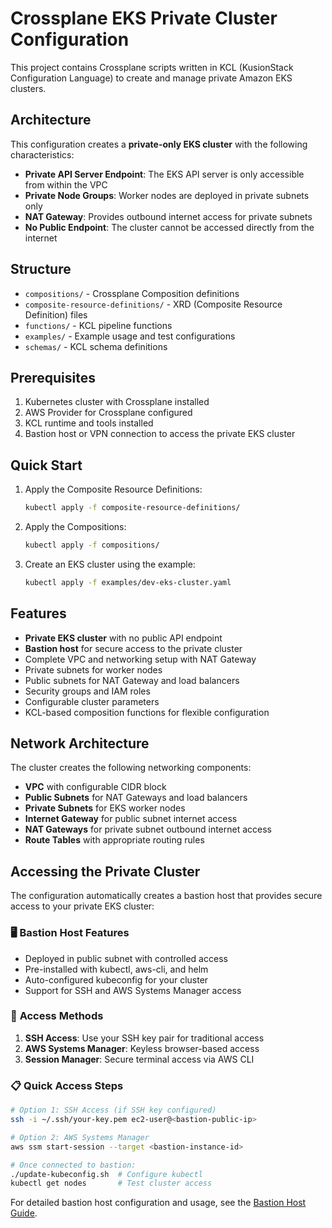 # Crossplane EKS Private Cluster Configuration

This project contains Crossplane scripts written in KCL (KusionStack Configuration Language) to create and manage private Amazon EKS clusters.

## Architecture

This configuration creates a **private-only EKS cluster** with the following characteristics:

- **Private API Server Endpoint**: The EKS API server is only accessible from within the VPC
- **Private Node Groups**: Worker nodes are deployed in private subnets only
- **NAT Gateway**: Provides outbound internet access for private subnets
- **No Public Endpoint**: The cluster cannot be accessed directly from the internet

## Structure

- `compositions/` - Crossplane Composition definitions
- `composite-resource-definitions/` - XRD (Composite Resource Definition) files
- `functions/` - KCL pipeline functions
- `examples/` - Example usage and test configurations
- `schemas/` - KCL schema definitions

## Prerequisites

1. Kubernetes cluster with Crossplane installed
2. AWS Provider for Crossplane configured
3. KCL runtime and tools installed
4. Bastion host or VPN connection to access the private EKS cluster

## Quick Start

1. Apply the Composite Resource Definitions:
   ```bash
   kubectl apply -f composite-resource-definitions/
   ```

2. Apply the Compositions:
   ```bash
   kubectl apply -f compositions/
   ```

3. Create an EKS cluster using the example:
   ```bash
   kubectl apply -f examples/dev-eks-cluster.yaml
   ```

## Features

- **Private EKS cluster** with no public API endpoint
- **Bastion host** for secure access to the private cluster
- Complete VPC and networking setup with NAT Gateway
- Private subnets for worker nodes
- Public subnets for NAT Gateway and load balancers
- Security groups and IAM roles
- Configurable cluster parameters
- KCL-based composition functions for flexible configuration

## Network Architecture

The cluster creates the following networking components:

- **VPC** with configurable CIDR block
- **Public Subnets** for NAT Gateways and load balancers
- **Private Subnets** for EKS worker nodes
- **Internet Gateway** for public subnet internet access
- **NAT Gateways** for private subnet outbound internet access
- **Route Tables** with appropriate routing rules

## Accessing the Private Cluster

The configuration automatically creates a bastion host that provides secure access to your private EKS cluster:

### 🖥️ **Bastion Host Features**
- Deployed in public subnet with controlled access
- Pre-installed with kubectl, aws-cli, and helm
- Auto-configured kubeconfig for your cluster
- Support for SSH and AWS Systems Manager access

### 🔑 **Access Methods**
1. **SSH Access**: Use your SSH key pair for traditional access
2. **AWS Systems Manager**: Keyless browser-based access
3. **Session Manager**: Secure terminal access via AWS CLI

### 📋 **Quick Access Steps**
```bash
# Option 1: SSH Access (if SSH key configured)
ssh -i ~/.ssh/your-key.pem ec2-user@<bastion-public-ip>

# Option 2: AWS Systems Manager
aws ssm start-session --target <bastion-instance-id>

# Once connected to bastion:
./update-kubeconfig.sh  # Configure kubectl
kubectl get nodes       # Test cluster access
```

For detailed bastion host configuration and usage, see the [Bastion Host Guide](docs/bastion-host-guide.md).
